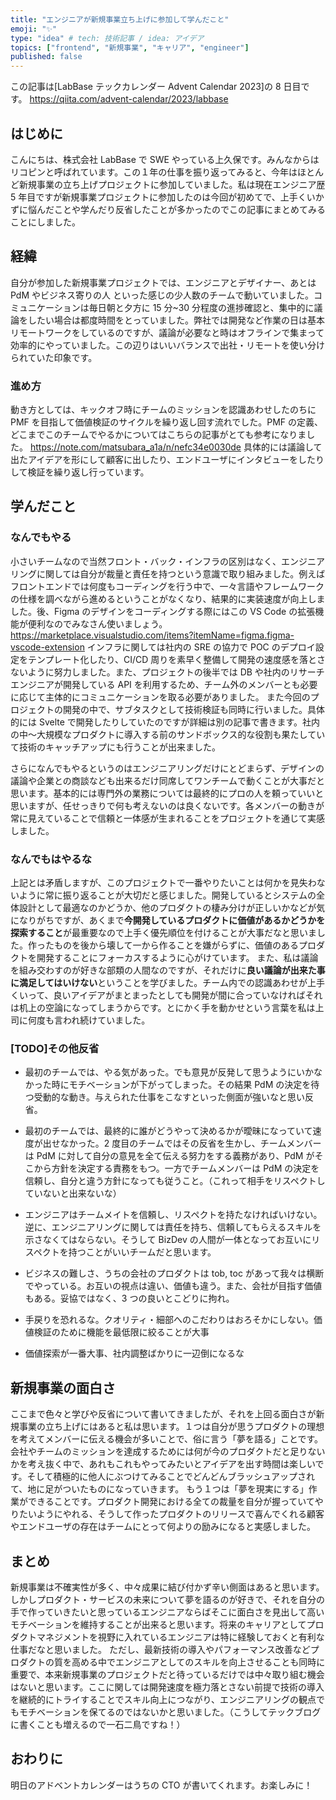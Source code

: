 ```yaml
---
title: "エンジニアが新規事業立ち上げに参加して学んだこと"
emoji: "✨"
type: "idea" # tech: 技術記事 / idea: アイデア
topics: ["frontend", "新規事業", "キャリア", "engineer"]
published: false
---
```


この記事は[LabBase テックカレンダー Advent Calendar 2023]の 8 日目です。
https://qiita.com/advent-calendar/2023/labbase

## はじめに

こんにちは、株式会社 LabBase で SWE やっている上久保です。みんなからはリコピンと呼ばれています。この１年の仕事を振り返ってみると、今年はほとんど新規事業の立ち上げプロジェクトに参加していました。私は現在エンジニア歴 5 年目ですが新規事業プロジェクトに参加したのは今回が初めてで、上手くいかずに悩んだことや学んだり反省したことが多かったのでこの記事にまとめてみることにしました。

## 経緯

自分が参加した新規事業プロジェクトでは、エンジニアとデザイナー、あとは PdM やビジネス寄りの人 といった感じの少人数のチームで動いていました。コミュニケーションは毎日朝と夕方に 15 分~30 分程度の進捗確認と、集中的に議論をしたい場合は都度時間をとっていました。弊社では開発など作業の日は基本リモートワークをしているのですが、議論が必要なと時はオフラインで集まって効率的にやっていました。この辺りはいいバランスで出社・リモートを使い分けられていた印象です。

### 進め方

動き方としては、キックオフ時にチームのミッションを認識あわせしたのちに PMF を目指して価値検証のサイクルを繰り返し回す流れでした。PMF の定義、どこまでこのチームでやるかについてはこちらの記事がとても参考になりました。
https://note.com/matsubara_a1a/n/nefc34e0030de
具体的には議論して出たアイデアを形にして顧客に出したり、エンドユーザにインタビューをしたりして検証を繰り返し行っています。

## 学んだこと

### なんでもやる

小さいチームなので当然フロント・バック・インフラの区別はなく、エンジニアリングに関しては自分が裁量と責任を持つという意識で取り組みました。例えばフロントエンドでは何度もコーディングを行う中で、一々言語やフレームワークの仕様を調べながら進めるということがなくなり、結果的に実装速度が向上しました。後、Figma のデザインをコーディングする際にはこの VS Code の拡張機能が便利なのでみなさん使いましょう。
https://marketplace.visualstudio.com/items?itemName=figma.figma-vscode-extension
インフラに関しては社内の SRE の協力で POC のデプロイ設定をテンプレート化したり、CI/CD 周りを素早く整備して開発の速度感を落とさないように努力しました。また、プロジェクトの後半では DB や社内のリサーチエンジニアが開発している API を利用するため、チーム外のメンバーとも必要に応じて主体的にコミュニケーションを取る必要がありました。
また今回のプロジェクトの開発の中で、サブタスクとして技術検証も同時に行いました。具体的には Svelte で開発したりしていたのですが詳細は別の記事で書きます。社内の中〜大規模なプロダクトに導入する前のサンドボックス的な役割も果たしていて技術のキャッチアップにも行うことが出来ました。

さらになんでもやるというのはエンジニアリングだけにとどまらず、デザインの議論や企業との商談なども出来るだけ同席してワンチームで動くことが大事だと思います。基本的には専門外の業務については最終的にプロの人を頼っていいと思いますが、任せっきりで何も考えないのは良くないです。各メンバーの動きが常に見えていることで信頼と一体感が生まれることをプロジェクトを通じて実感しました。

### なんでもはやるな

上記とは矛盾しますが、このプロジェクトで一番やりたいことは何かを見失わないように常に振り返ることが大切だと感じました。開発しているとシステムの全体設計として最適なのかどうか、他のプロダクトの棲み分けが正しいかなどが気になりがちですが、あくまで**今開発しているプロダクトに価値があるかどうかを探索すること**が最重要なので上手く優先順位を付けることが大事だなと思いました。作ったものを後から壊して一から作ることを嫌がらずに、価値のあるプロダクトを開発することにフォーカスするように心がけています。
また、私は議論を組み交わすのが好きな部類の人間なのですが、それだけに**良い議論が出来た事に満足してはいけない**ということを学びました。チーム内での認識あわせが上手くいって、良いアイデアがまとまったとしても開発が間に合っていなければそれは机上の空論になってしまうからです。とにかく手を動かせという言葉を私は上司に何度も言われ続けていました。

### [TODO]その他反省

- 最初のチームでは、やる気があった。でも意見が反発して思うようにいかなかった時にモチベーションが下がってしまった。その結果 PdM の決定を待つ受動的な動き。与えられた仕事をこなすといった側面が強いなと思い反省。
- 最初のチームでは、最終的に誰がどうやって決めるかが曖昧になっていて速度が出せなかった。2 度目のチームではその反省を生かし、チームメンバーは PdM に対して自分の意見を全て伝える努力をする義務があり、PdM がそこから方針を決定する責務をもつ。一方でチームメンバーは PdM の決定を信頼し、自分と違う方針になっても従うこと。（これって相手をリスペクトしていないと出来ないな）
- エンジニアはチームメイトを信頼し、リスペクトを持たなければいけない。逆に、エンジニアリングに関しては責任を持ち、信頼してもらえるスキルを示さなくてはならない。そうして BizDev の人間が一体となってお互いにリスペクトを持つことがいいチームだと思います。
- ビジネスの難しさ、うちの会社のプロダクトは tob, toc があって我々は横断でやっている。お互いの視点は違い、価値も違う。また、会社が目指す価値もある。妥協ではなく、3 つの良いとこどりに拘れ。

- 手戻りを恐れるな。クオリティ・細部へのこだわりはおろそかにしない。価値検証のために機能を最低限に絞ることが大事
- 価値探索が一番大事、社内調整ばかりに一辺倒になるな

## 新規事業の面白さ

ここまで色々と学びや反省について書いてきましたが、それを上回る面白さが新規事業の立ち上げにはあると私は思います。１つは自分が思うプロダクトの理想を考えてメンバーに伝える機会が多いことで、俗に言う「夢を語る」ことです。会社やチームのミッションを達成するためには何が今のプロダクトだと足りないかを考え抜く中で、あれもこれもやってみたいとアイデアを出す時間は楽しいです。そして積極的に他人にぶつけてみることでどんどんブラッシュアップされて、地に足がついたものになっていきます。
もう１つは「夢を現実にする」作業ができることです。プロダクト開発における全ての裁量を自分が握っていてやりたいようにやれる、そうして作ったプロダクトのリリースで喜んでくれる顧客やエンドユーザの存在はチームにとって何よりの励みになると実感しました。

## まとめ

新規事業は不確実性が多く、中々成果に結び付かず辛い側面はあると思います。しかしプロダクト・サービスの未来について夢を語るのが好きで、それを自分の手で作っていきたいと思っているエンジニアならばそこに面白さを見出して高いモチベーションを維持することが出来ると思います。将来のキャリアとしてプロダクトマネジメントを視野に入れているエンジニアは特に経験しておくと有利な仕事だなと思いました。
ただし、最新技術の導入やパフォーマンス改善などプロダクトの質を高める中でエンジニアとしてのスキルを向上させることも同時に重要で、本来新規事業のプロジェクトだと待っているだけでは中々取り組む機会はないと思います。ここに関しては開発速度を極力落とさない前提で技術の導入を継続的にトライすることでスキル向上につながり、エンジニアリングの観点でもモチベーションを保てるのではないかと思いました。（こうしてテックブログに書くことも増えるので一石二鳥ですね！）

## おわりに

明日のアドベントカレンダーはうちの CTO が書いてくれます。お楽しみに！
